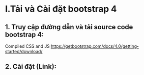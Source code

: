 # I.Tải và Cài đặt bootstrap 4
## 1. Truy cập đường dẫn và tải source code bootstrap 4:

  Compiled CSS and JS
  https://getbootstrap.com/docs/4.0/getting-started/download/

## 2. Cài đặt (Link):

  <link rel="stylesheet" href="css/bootstrap.min.css">
  <script src="js/bootstrap.min.js">

  
# nam3-thietKeWeb-giuaKy
